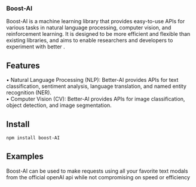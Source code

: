 ### Boost-AI
Boost-AI is a machine learning library that provides easy-to-use APIs for various tasks in natural language processing, computer vision, and reinforcement learning. It is designed to be more efficient and flexible than existing libraries, and aims to enable researchers and developers to experiment with better .

## Features
• Natural Language Processing (NLP): Better-AI provides APIs for text classification, sentiment analysis, language translation, and named entity recognition (NER).  
• Computer Vision (CV): Better-AI provides APIs for image classification, object detection, and image segmentation.  

## Install
```sh
npm install boost-AI
```

## Examples
Boost-AI can be used to make requests using all your favorite text modals from the official openAI api while not compromising on speed or efficiency 
